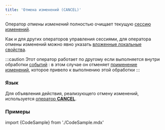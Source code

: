 ```yaml
---
title: 'Отмена изменений (CANCEL)'
---
```


Оператор *отмены изменений* полностью очищает текущую [сессию изменений](Сессии_изменений.md).

Как и для других операторов управления сессиями, для оператора отмены изменений можно явно указать [вложенные локальные свойства](Управление_сессиями.md#вложенные-локальные-свойства).

:::caution
Этот оператор работает по другому если выполняется внутри обработки [событий](События.md#событийный-режим-операторов-изменений) : в этом случае он отменяет [применение изменений](Применение_изменений_APPLY.md), которое привело к выполнению этой обработки
:::

### Язык

Для объявления действия, реализующего отмену изменений, используется [оператор **CANCEL**](Оператор_CANCEL.md).

### Примеры

import {CodeSample} from './CodeSample.mdx'

<CodeSample url="https://ru-documentation.lsfusion.org/sample?file=ActionSample&block=cancel"/>

